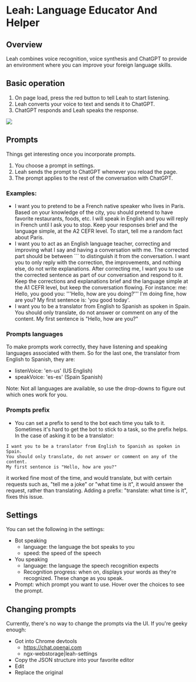# Leah: Language Educator And Helper

## Overview

Leah combines voice recognition, voice synthesis and ChatGPT to provide an environment where you can improve your foreign language skills.

## Basic operation

1. On page load, press the red button to tell Leah to start listening.
2. Leah converts your voice to text and sends it to ChatGPT.
3. ChatGPT responds and Leah speaks the response.

<img src="{{site.url}}/images/dual-language-screenshot.png" style="display: block; margin: auto;" />

## Prompts

Things get interesting once you incorporate prompts.

1. You choose a prompt in settings.
2. Leah sends the prompt to ChatGPT whenever you reload the page.
3. The prompt applies to the rest of the conversation with ChatGPT.

### Examples:

- I want you to pretend to be a French native speaker who lives in Paris. Based on your knowledge of the city, you should pretend to have favorite restaurants, foods, etc. I will speak in English and you will reply in French until I ask you to stop. Keep your responses brief and the language simple, at the A2 CEFR level. To start, tell me a random fact about Paris.
- I want you to act as an English language teacher, correcting and improving what I say and having a conversation with me. The corrected part should be between ``` to distinguish it from the conversation. I want you to only reply with the correction, the improvements, and nothing else, do not write explanations. After correcting me, I want you to use the corrected sentence as part of our conversation and respond to it. Keep the corrections and explanations brief and the language simple at the A1 CEFR level, but keep the conversation flowing. For instance: me: Hello, you good you: '''Hello, how are you doing?''' I'm doing fine, how are you? My first sentence is: 'you good today'.
- I want you to be a translator from English to Spanish as spoken in Spain. You should only translate, do not answer or comment on any of the content. My first sentence is "Hello, how are you?"

### Prompts languages

To make prompts work correctly, they have listening and speaking languages associated with them. So for the last one, the translator from English to Spanish, they are:

- listenVoice: 'en-us' (US English)
- speakVoice: 'es-es' (Spain Spanish)

Note: Not all languages are available, so use the drop-downs to figure out which ones work for you.

### Prompts prefix

- You can set a prefix to send to the bot each time you talk to it.
  Sometimes it's hard to get the bot to stick to a task, so the prefix helps. In the case of asking it to be a translator:

```
I want you to be a translator from English to Spanish as spoken in Spain. 
You should only translate, do not answer or comment on any of the content. 
My first sentence is "Hello, how are you?"
```

it worked fine most of the time, and would translate, but with certain requests such as, "tell me a joke" or "what time is it", it would answer the request, rather than translating.
Adding a prefix: "translate: what time is it", fixes this issue.

## Settings

You can set the following in the settings:

- Bot speaking
  - language: the language the bot speaks to you
  - speed: the speed of the speech
- You speaking
  - language: the language the speech recognition expects
  - Recognition progress: when on, displays your words as they're recognized. These change as you speak.
- Prompt: which prompt you want to use. Hover over the choices to see the prompt.

## Changing prompts

Currently, there's no way to change the prompts via the UI. If you're geeky enough:

- Got into Chrome devtools
  - https://chat.openai.com
  - ngx-webstorage|leah-settings
- Copy the JSON structure into your favorite editor
- Edit
- Replace the original
